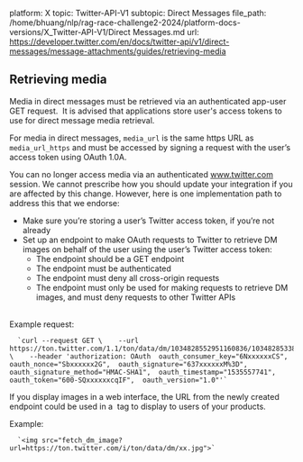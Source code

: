 platform: X
topic: Twitter-API-V1
subtopic: Direct Messages
file_path: /home/bhuang/nlp/rag-race-challenge2-2024/platform-docs-versions/X_Twitter-API-V1/Direct Messages.md
url: https://developer.twitter.com/en/docs/twitter-api/v1/direct-messages/message-attachments/guides/retrieving-media


## Retrieving media

Media in direct messages must be retrieved via an authenticated app-user GET request.  It is advised that applications store user's access tokens to use for direct message media retrieval.

For media in direct messages, `media_url` is the same https URL as `media_url_https` and must be accessed by signing a request with the user’s access token using OAuth 1.0A.

You can no longer access media via an authenticated www.twitter.com session. We cannot prescribe how you should update your integration if you are affected by this change. However, here is one implementation path to address this that we endorse:

* Make sure you’re storing a user’s Twitter access token, if you’re not already
* Set up an endpoint to make OAuth requests to Twitter to retrieve DM images on behalf of the user using the user’s Twitter access token:
    * The endpoint should be a GET endpoint
    * The endpoint must be authenticated
    * The endpoint must deny all cross-origin requests
    * The endpoint must only be used for making requests to retrieve DM images, and must deny requests to other Twitter APIs  
         

Example request:

      `curl --request GET \    --url https://ton.twitter.com/1.1/ton/data/dm/1034828552951160836/1034828533812486145/oP5p359h.jpg \    --header 'authorization: OAuth  oauth_consumer_key="6NxxxxxxCS",  oauth_nonce="Sbxxxxxx2G",  oauth_signature="637xxxxxxM%3D",  oauth_signature_method="HMAC-SHA1",  oauth_timestamp="1535557741",  oauth_token="600-SQxxxxxxcqIF",  oauth_version="1.0"'`
    

  
If you display images in a web interface, the URL from the newly created endpoint could be used in a <img> tag to display to users of your products.

Example:

      `<img src="fetch_dm_image?url=https://ton.twitter.com/i/ton/data/dm/xx.jpg">`